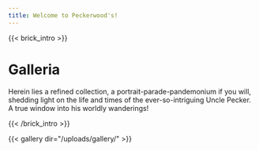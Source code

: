 ```yaml
---
title: Welcome to Peckerwood's! 
---
```

{{< brick_intro >}}

# Galleria

 Herein lies a refined collection, a portrait-parade-pandemonium if you will, shedding light on the life and times of the ever-so-intriguing Uncle Pecker. A true window into his worldly wanderings!


{{< /brick_intro >}}

{{< gallery dir="/uploads/gallery/" >}} 

